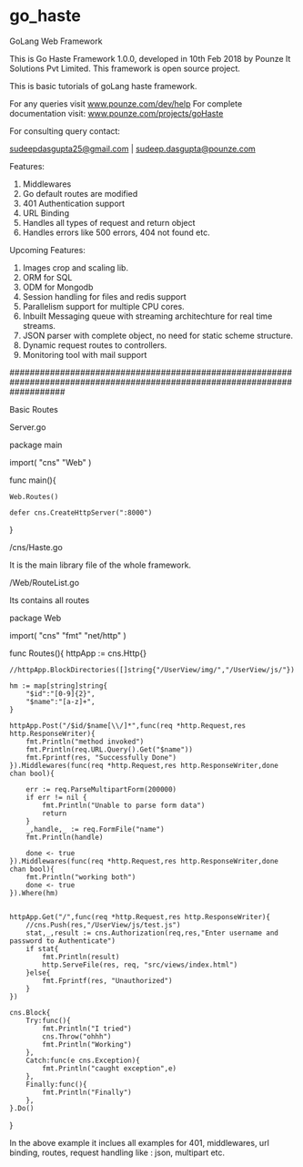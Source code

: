 # go_haste
GoLang Web Framework 

This is Go Haste Framework 1.0.0, developed in 10th Feb 2018 by Pounze It Solutions Pvt Limited.
This framework is open source project.

This is basic tutorials of goLang haste framework.

For any queries visit www.pounze.com/dev/help
For complete documentation visit: www.pounze.com/projects/goHaste

For consulting query contact:

sudeepdasgupta25@gmail.com | sudeep.dasgupta@pounze.com

Features:

1) Middlewares
2) Go default routes are modified
3) 401 Authentication support
4) URL Binding 
5) Handles all types of request and return object
6) Handles errors like 500 errors, 404 not found etc.

Upcoming Features:

1) Images crop and scaling lib.
2) ORM for SQL
3) ODM for Mongodb
4) Session handling for files and redis support
5) Parallelism support for multiple CPU cores.
6) Inbuilt Messaging queue with streaming architechture for real time streams.
7) JSON parser with complete object, no need for static scheme structure.
8) Dynamic request routes to controllers.
9) Monitoring tool with mail support

###########################################################################################################################

Basic Routes  

Server.go

package main

import(
	"cns"
	"Web"
)

func main(){
	
	Web.Routes()

	defer cns.CreateHttpServer(":8000")
}

/cns/Haste.go

It is the main library file of the whole framework.

/Web/RouteList.go

Its contains all routes

package Web

import(
	"cns"
	"fmt"
	"net/http"
)

func Routes(){
	httpApp := cns.Http{}

	//httpApp.BlockDirectories([]string{"/UserView/img/","/UserView/js/"})

	hm := map[string]string{
	    "$id":"[0-9]{2}",
	    "$name":"[a-z]+",
	}

	httpApp.Post("/$id/$name[\\/]*",func(req *http.Request,res http.ResponseWriter){
		fmt.Println("method invoked")
		fmt.Println(req.URL.Query().Get("$name"))
		fmt.Fprintf(res, "Successfully Done")
	}).Middlewares(func(req *http.Request,res http.ResponseWriter,done chan bool){

		err := req.ParseMultipartForm(200000)
        if err != nil {
            fmt.Println("Unable to parse form data")
            return
        }
        _,handle,_ := req.FormFile("name")
        fmt.Println(handle)

		done <- true
	}).Middlewares(func(req *http.Request,res http.ResponseWriter,done chan bool){
		fmt.Println("working both")
		done <- true
	}).Where(hm)


	httpApp.Get("/",func(req *http.Request,res http.ResponseWriter){
		//cns.Push(res,"/UserView/js/test.js")
		stat,_,result := cns.Authorization(req,res,"Enter username and password to Authenticate")
		if stat{
			fmt.Println(result)
			http.ServeFile(res, req, "src/views/index.html")
		}else{
			fmt.Fprintf(res, "Unauthorized")
		}
	})

	cns.Block{
		Try:func(){
			fmt.Println("I tried")
			cns.Throw("ohhh")
			fmt.Println("Working")
		},
		Catch:func(e cns.Exception){
			fmt.Println("caught exception",e)
		},
		Finally:func(){
			fmt.Println("Finally")
		},
	}.Do()
}


In the above example it inclues all examples for 401, middlewares, url binding, routes, request handling like : json, multipart etc.

